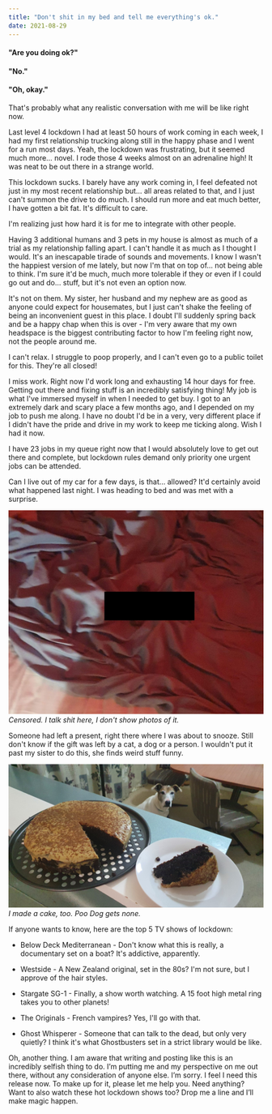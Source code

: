 ```yaml
---
title: "Don't shit in my bed and tell me everything's ok."
date: 2021-08-29
---
```


#### "Are you doing ok?"

#### "No."

#### "Oh, okay."

That's probably what any realistic conversation with me will be like right now.

Last level 4 lockdown I had at least 50 hours of work coming in each week, I had my first relationship trucking along still in the happy phase and I went for a run most days. Yeah, the lockdown was frustrating, but it seemed much more… novel. I rode those 4 weeks almost on an adrenaline high! It was neat to be out there in a strange world.

This lockdown sucks. I barely have any work coming in, I feel defeated not just in my most recent relationship but… all areas related to that, and I just can't summon the drive to do much. I should run more and eat much better, I have gotten a bit fat. It's difficult to care.

I'm realizing just how hard it is for me to integrate with other people.

Having 3 additional humans and 3 pets in my house is almost as much of a trial as my relationship falling apart. I can't handle it as much as I thought I would. It's an inescapable tirade of sounds and movements. I know I wasn't the happiest version of me lately, but now I'm that on top of… not being able to think. I'm sure it'd be much, much more tolerable if they or even if I could go out and do… stuff, but it's not even an option now.

It's not on them. My sister, her husband and my nephew are as good as anyone could expect for housemates, but I just can't shake the feeling of being an inconvenient guest in this place. I doubt I'll suddenly spring back and be a happy chap when this is over - I'm very aware that my own headspace is the biggest contributing factor to how I'm feeling right now, not the people around me.

I can't relax. I struggle to poop properly, and I can't even go to a public toilet for this. They're all closed!

I miss work. Right now I'd work long and exhausting 14 hour days for free. Getting out there and fixing stuff is an incredibly satisfying thing! My job is what I've immersed myself in when I needed to get buy. I got to  an extremely dark and scary place a few months ago, and I depended on my job to push me along. I have no doubt I'd be in a very, very different place if I didn't have the pride and drive in my work to keep me ticking along. Wish I had it now.

I have 23 jobs in my queue right now that I would absolutely love to get out there and complete, but lockdown rules demand only priority one urgent jobs can be attended.

Can I live out of my car for a few days, is that… allowed? It'd certainly avoid what happened last night. I was heading to bed and was met with a surprise.

![slicegone.](../../assets/images/blog/dogpoo.jpg)
_Censored. I talk shit here, I don't show photos of it._

Someone had left a present, right there where I was about to snooze. Still don't know if the gift was left by a cat, a dog or a person. I wouldn't put it past my sister to do this, she finds weird stuff funny.

![slicegone.](../../assets/images/blog/dogcake.jpg)
_I made a cake, too. Poo Dog gets none._

If anyone wants to know, here are the top 5 TV shows of lockdown:

* Below Deck Mediterranean - Don't know what this is really, a documentary set on a boat? It's addictive, apparently.

* Westside - A New Zealand original, set in the 80s? I'm not sure, but I approve of the hair styles.

* Stargate SG-1 - Finally, a show worth watching. A 15 foot high metal ring takes you to other planets!

* The Originals - French vampires? Yes, I'll go with that.

* Ghost Whisperer - Someone that can talk to the dead, but only very quietly? I think it's what Ghostbusters set in a strict library would be like.

Oh, another thing. I am aware that writing and posting like this is an incredibly selfish thing to do. I’m putting me and my perspective on me out there, without any consideration of anyone else. I’m sorry. I feel I need this release now. To make up for it, please let me help you. Need anything? Want to also watch these hot lockdown shows too? Drop me a line and I’ll make magic happen.
